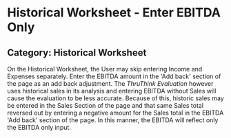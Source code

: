 # Historical Worksheet - Enter EBITDA Only
## Category: Historical Worksheet
On the Historical Worksheet, the User may skip entering Income and Expenses separately. Enter the EBITDA amount in the 'Add back' section of the page as an add back adjustment.
The *ThruThink Evaluation* however uses historical sales in its analysis and entering EBITDA without Sales will cause the evaluation to be less accurate. Because of this, historic sales may be entered in the Sales Section of the page and that same Sales total reversed out by entering a negative amount for the Sales total in the EBITDA 'Add back' section of the page. In this manner, the EBITDA will reflect only the EBITDA only input.
